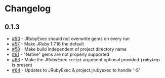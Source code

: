 # Changelog


## 0.1.3

* [#53](https://github.com/jruby-gradle/jruby-gradle-plugin/issues/53) - JRubyExec should not overwrite gems on every run
* [#57](https://github.com/jruby-gradle/jruby-gradle-plugin/issues/57) - Make JRuby 1.7.16 the default
* [#58](https://github.com/jruby-gradle/jruby-gradle-plugin/issues/58) - Make build independent of project directory name
* [#61](https://github.com/jruby-gradle/jruby-gradle-plugin/issues/61) - "Native" gems are not properly supported 
* [#63](https://github.com/jruby-gradle/jruby-gradle-plugin/pull/63) - Make the JRubyExec `script` argument optional provided `jrubyArgs` is present
* [#64](https://github.com/jruby-gradle/jruby-gradle-plugin/pull/64) - Updates to JRubyExec & project.jrubyexec to handle '-S'


